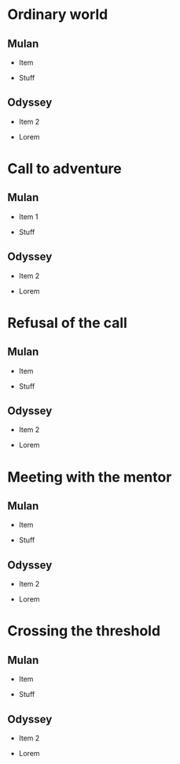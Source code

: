 
# Ordinary world

## Mulan

- Item

- Stuff

## Odyssey

- Item 2

- Lorem

# Call to adventure

## Mulan

- Item 1

- Stuff

## Odyssey

- Item 2

- Lorem

# Refusal of the call

## Mulan

- Item

- Stuff

## Odyssey

- Item 2

- Lorem

# Meeting with the mentor

## Mulan

- Item

- Stuff

## Odyssey

- Item 2

- Lorem

# Crossing the threshold

## Mulan

- Item

- Stuff

## Odyssey

- Item 2

- Lorem

